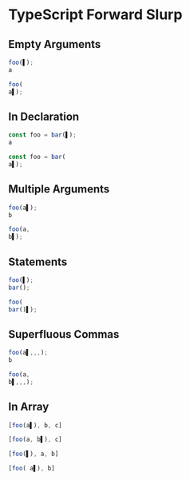 # TypeScript Forward Slurp
## Empty Arguments
```typescript
foo(▌);
a
```
```typescript
foo(
a▌);
```

## In Declaration
```typescript
const foo = bar(▌);
a
```
```typescript
const foo = bar(
a▌);
```

## Multiple Arguments
```typescript
foo(a▌);
b
```
```typescript
foo(a,
b▌);
```

## Statements
```typescript
foo(▌);
bar();
```
```typescript
foo(
bar()▌);
```

## Superfluous Commas
```typescript
foo(a▌,,,);
b
```
```typescript
foo(a,
b▌,,,);
```

## In Array
```typescript
[foo(a▌), b, c]
```
```typescript
[foo(a, b▌), c]
```

```typescript
[foo(▌), a, b]
```
```typescript
[foo( a▌), b]
```